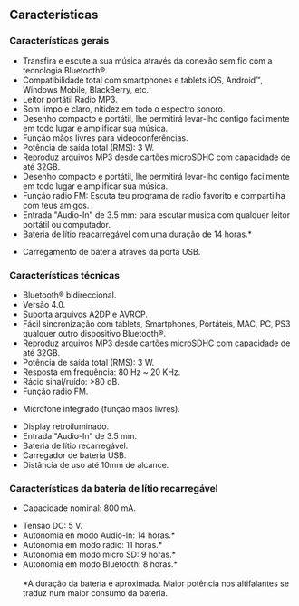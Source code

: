 ## Características

### Características gerais

- Transfira e escute a sua música através da conexão sem fio com a tecnologia Bluetooth®.
- Compatibilidade total com smartphones e tablets iOS, Android™, Windows Mobile, BlackBerry, etc.
- Leitor portátil Radio MP3.
- Som limpo e claro, nitidez em todo o espectro sonoro. 
- Desenho compacto e portátil, lhe permitirá levar-lho contigo facilmente em todo lugar e amplificar sua música.
- Função mãos livres para videoconferências.
- Potência de saída total (RMS): 3 W.
- Reproduz arquivos MP3 desde cartões microSDHC com capacidade de até 32GB.
- Desenho compacto e portátil, lhe permitirá levar-lho contigo facilmente em todo lugar e amplificar sua música.
- Função radio FM: Escuta teu programa de radio favorito e compartilha com teus amigos.
- Entrada "Audio-In" de 3.5 mm: para escutar música com qualquer leitor portátil ou computador.
- Bateria de lítio reacarregável com uma duração de 14 horas.*
* Carregamento de bateria através da porta USB.


### Características técnicas

- Bluetooth® bidireccional.
- Versão 4.0.
- Suporta arquivos A2DP e AVRCP.
- Fácil sincronização com tablets, Smartphones, Portáteis, MAC, PC, PS3 qualquer outro dispositivo Bluetooth®.
- Reproduz arquivos MP3 desde cartões microSDHC com capacidade de até 32GB.
- Potência de saída total (RMS): 3 W.
- Resposta em frequência: 80 Hz ~ 20 KHz.
- Rácio sinal/ruído: >80 dB.
- Função radio FM.
* Microfone integrado (função mãos livres).
- Display retroiluminado.
- Entrada "Audio-In" de 3.5 mm.
- Bateria de lítio recarregável.
- Carregador de bateria USB.
- Distância de uso até 10mm de alcance.


### Características da bateria de lítio recarregável

* Capacidade nominal: 800 mA.
- Tensão DC: 5 V.
- Autonomia en modo Audio-In: 14 horas.*
- Autonomia em modo radio: 11 horas.*
- Autonomia em modo micro SD: 9 horas.*
- Autonomia em modo Bluetooth: 8 horas.*
<br/><br/>
 *A duração da bateria é aproximada. Maior potência nos altifalantes se traduz num maior consumo da bateria.
